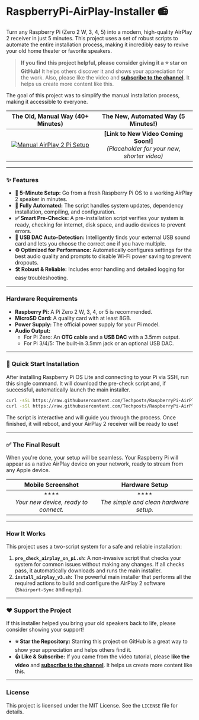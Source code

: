 # RaspberryPi-AirPlay-Installer 📻

Turn any Raspberry Pi (Zero 2 W, 3, 4, 5) into a modern, high-quality AirPlay 2 receiver in just 5 minutes. This project uses a set of robust scripts to automate the entire installation process, making it incredibly easy to revive your old home theater or favorite speakers.

> **If you find this project helpful, please consider giving it a ⭐ star on GitHub!** It helps others discover it and shows your appreciation for the work. Also, please like the video and **[subscribe to the channel](https://www.youtube.com/@ravis1ngh)**. It helps us create more content like this.

The goal of this project was to simplify the manual installation process, making it accessible to everyone.

| The Old, Manual Way (40+ Minutes) | The New, Automated Way (5 Minutes!) |
| :---: | :---: |
| [![Manual AirPlay 2 Pi Setup](https://img.youtube.com/vi/WeibcfMywXU/0.jpg)](https://www.youtube.com/watch?v=WeibcfMywXU) | **[Link to New Video Coming Soon!]** <br> *(Placeholder for your new, shorter video)* |

---

### ✨ Features

* **🚀 5-Minute Setup:** Go from a fresh Raspberry Pi OS to a working AirPlay 2 speaker in minutes.
* **🤖 Fully Automated:** The script handles system updates, dependency installation, compiling, and configuration.
* **✅ Smart Pre-Checks:** A pre-installation script verifies your system is ready, checking for internet, disk space, and audio devices to prevent errors.
* **🔌 USB DAC Auto-Detection:** Intelligently finds your external USB sound card and lets you choose the correct one if you have multiple.
* **⚙️ Optimized for Performance:** Automatically configures settings for the best audio quality and prompts to disable Wi-Fi power saving to prevent dropouts.
* **🛠️ Robust & Reliable:** Includes error handling and detailed logging for easy troubleshooting.

---

### Hardware Requirements

* **Raspberry Pi:** A Pi Zero 2 W, 3, 4, or 5 is recommended.
* **MicroSD Card:** A quality card with at least 8GB.
* **Power Supply:** The official power supply for your Pi model.
* **Audio Output:**
    * For Pi Zero: An **OTG cable** and a **USB DAC** with a 3.5mm output.
    * For Pi 3/4/5: The built-in 3.5mm jack or an optional USB DAC.

---

###  🚀 Quick Start Installation

After installing Raspberry Pi OS Lite and connecting to your Pi via SSH, run this single command. It will download the pre-check script and, if successful, automatically launch the main installer.

```bash
curl -sSL https://raw.githubusercontent.com/Techposts/RaspberryPi-AirPlay-Installer/main/RaspberryPi-AirPlay-Installer-Scripts/pre_check_airplay_on_pi.sh | bash
curl -sSl https://raw.githubusercontent.com/Techposts/RaspberryPi-AirPlay-Installer/main/RaspberryPi-AirPlay-Installer-Scripts/install_airplay_v3.sh | bash
```

The script is interactive and will guide you through the process. Once finished, it will reboot, and your AirPlay 2 receiver will be ready to use!

---

### ✅ The Final Result

When you're done, your setup will be seamless. Your Raspberry Pi will appear as a native AirPlay device on your network, ready to stream from any Apple device.

| Mobile Screenshot | Hardware Setup |
| :---: | :---: |
| **** <br> *Your new device, ready to connect.* | **** <br> *The simple and clean hardware setup.* |

---

### How It Works

This project uses a two-script system for a safe and reliable installation:

1.  **`pre_check_airplay_on_pi.sh`:** A non-invasive script that checks your system for common issues without making any changes. If all checks pass, it automatically downloads and runs the main installer.
2.  **`install_airplay_v3.sh`:** The powerful main installer that performs all the required actions to build and configure the AirPlay 2 software (`Shairport-Sync` and `nqptp`).

---

### ❤️ Support the Project

If this installer helped you bring your old speakers back to life, please consider showing your support!

* **⭐ Star the Repository:** Starring this project on GitHub is a great way to show your appreciation and helps others find it.
* **👍 Like & Subscribe:** If you came from the video tutorial, please **like the video** and **[subscribe to the channel](https://www.youtube.com/@ravis1ngh)**. It helps us create more content like this.

---


### License

This project is licensed under the MIT License. See the `LICENSE` file for details.


